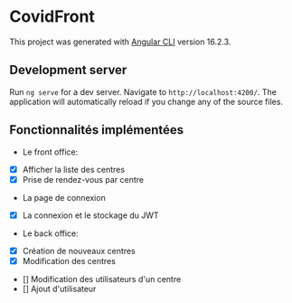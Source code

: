 # CovidFront

This project was generated with [Angular CLI](https://github.com/angular/angular-cli) version 16.2.3.

## Development server

Run `ng serve` for a dev server. Navigate to `http://localhost:4200/`. The application will automatically reload if you change any of the source files.

## Fonctionnalités implémentées

* Le front office:
* [x] Afficher la liste des centres
* [x] Prise de rendez-vous par centre
* La page de connexion
* [x] La connexion et le stockage du JWT
* Le back office:
* [x] Création de nouveaux centres
* [x] Modification des centres
* [] Modification des utilisateurs d'un centre
* [] Ajout d'utilisateur
